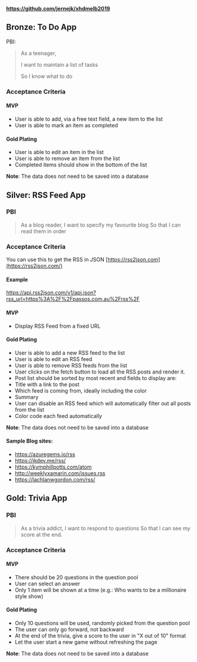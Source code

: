 **<https://github.com/jernejk/xhdmelb2019>**

## Bronze: To Do App

PBI:

> As a teenager,
> 
> I want to maintain a list of tasks
> 
> So I know what to do

### Acceptance Criteria

#### MVP

- User is able to add, via a free text field, a new item to the list
- User is able to mark an item as completed

#### Gold Plating

- User is able to edit an item in the list
- User is able to remove an item from the list
- Completed items should show in the bottom of the list

**Note**: The data does not need to be saved into a database

## Silver: RSS Feed App

### PBI

> As a blog reader,
> I want to specify my favourite blog
> So that I can read them in order

### Acceptance Criteria

You can use this to get the RSS in JSON [https://rss2json.com](https://rss2json.com/)

#### Example

<https://api.rss2json.com/v1/api.json?rss_url=https%3A%2F%2Fpassos.com.au%2Frss%2F>

#### MVP

- Display RSS Feed from a fixed URL

#### Gold Plating

- User is able to add a new RSS feed to the list
- User is able to edit an RSS feed
- User is able to remove RSS feeds from the list
- User clicks on the fetch button to load all the RSS posts and render it.
- Post list should be sorted by most recent and fields to display are:
- Title with a link to the post
- Which feed is coming from, ideally including the color
- Summary
- User can disable an RSS feed which will automatically filter out all posts from the list
- Color code each feed automatically

**Note**: The data does not need to be saved into a database

#### Sample Blog sites:

- <https://azuregems.io/rss>
- <https://jkdev.me/rss/>
- <https://kymphillpotts.com/atom>
- <http://weeklyxamarin.com/issues.rss>
- <https://lachlanwgordon.com/rss/>

## Gold: Trivia App

### PBI

> As a trivia addict,
> I want to respond to questions
> So that I can see my score at the end.

### Acceptance Criteria

#### MVP

- There should be 20 questions in the question pool
- User can select an answer
- Only 1 item will be shown at a time (e.g.: Who wants to be a millionaire style show)

#### Gold Plating

- Only 10 questions will be used, randomly picked from the question pool
- The user can only go forward, not backward
- At the end of the trivia, give a score to the user in "X out of 10" format
- Let the user start a new game without refreshing the page

**Note**: The data does not need to be saved into a database
